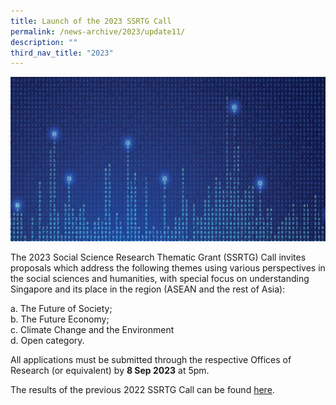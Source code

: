 ```yaml
---
title: Launch of the 2023 SSRTG Call
permalink: /news-archive/2023/update11/
description: ""
third_nav_title: "2023"
---
```

![](/images/updates5.jpg)


The 2023 Social Science Research Thematic Grant (SSRTG) Call invites proposals which address the following themes using various perspectives in the social sciences and humanities, with special focus on understanding Singapore and its place in the region (ASEAN and the rest of Asia):

 a\. The Future of Society;<br>
 b\. The Future Economy;<br>
 c\. Climate Change and the Environment<br>
 d\. Open category.
 
All applications must be submitted through the respective Offices of Research (or equivalent) by&nbsp;**8 Sep 2023**&nbsp;at 5pm.

The results of the previous 2022 SSRTG Call can be found [here](https://www.ssrc.edu.sg/grant-recipients/2022/ssrtg2022/).